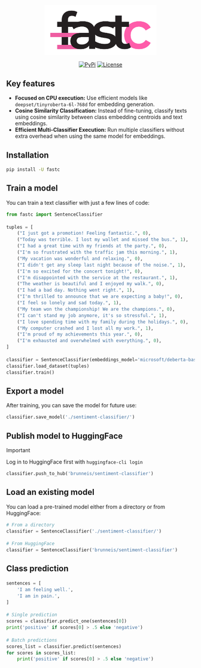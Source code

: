 <p align="center">
    <img src="./misc/logo.svg" alt="Logo" width="300"/>
<p>

<p align="center">
    <a href="https://pypi.python.org/pypi/fastc/"><img alt="PyPi" src="https://img.shields.io/pypi/v/fastc.svg?style=flat-square"></a>
    <!-- <a href="https://github.com/EveripediaNetwork/fastc/releases"><img alt="GitHub releases" src="https://img.shields.io/github/release/EveripediaNetwork/fastc.svg?style=flat-square"></a> -->
    <a href="https://github.com/EveripediaNetwork/fastc/blob/master/LICENSE"><img alt="License" src="https://img.shields.io/github/license/EveripediaNetwork/fastc.svg?style=flat-square"></a>
</p>


## Key features
- **Focused on CPU execution:** Use efficient models like `deepset/tinyroberta-6l-768d` for embedding generation.
- **Cosine Similarity Classification:** Instead of fine-tuning, classify texts using cosine similarity between class embedding centroids and text embeddings.
- **Efficient Multi-Classifier Execution:** Run multiple classifiers without extra overhead when using the same model for embeddings.


## Installation
```bash
pip install -U fastc
```

## Train a model
You can train a text classifier with just a few lines of code:
```python
from fastc import SentenceClassifier

tuples = [
    ("I just got a promotion! Feeling fantastic.", 0),
    ("Today was terrible. I lost my wallet and missed the bus.", 1),
    ("I had a great time with my friends at the party.", 0),
    ("I'm so frustrated with the traffic jam this morning.", 1),
    ("My vacation was wonderful and relaxing.", 0),
    ("I didn't get any sleep last night because of the noise.", 1),
    ("I'm so excited for the concert tonight!", 0),
    ("I'm disappointed with the service at the restaurant.", 1),
    ("The weather is beautiful and I enjoyed my walk.", 0),
    ("I had a bad day. Nothing went right.", 1),
    ("I'm thrilled to announce that we are expecting a baby!", 0),
    ("I feel so lonely and sad today.", 1),
    ("My team won the championship! We are the champions.", 0),
    ("I can't stand my job anymore, it's so stressful.", 1),
    ("I love spending time with my family during the holidays.", 0),
    ("My computer crashed and I lost all my work.", 1),
    ("I'm proud of my achievements this year.", 0),
    ("I'm exhausted and overwhelmed with everything.", 0),
]

classifier = SentenceClassifier(embeddings_model='microsoft/deberta-base')
classifier.load_dataset(tuples)
classifier.train()
```

## Export a model
After training, you can save the model for future use:
```python
classifier.save_model('./sentiment-classifier/')
```

## Publish model to HuggingFace
> [!IMPORTANT]  
> Log in to HuggingFace first with `huggingface-cli login`

```python
classifier.push_to_hub('brunneis/sentiment-classifier')
```

## Load an existing model
You can load a pre-trained model either from a directory or from HuggingFace:
```python
# From a directory
classifier = SentenceClassifier('./sentiment-classifier/')

# From HuggingFace
classifier = SentenceClassifier('brunneis/sentiment-classifier')
```

## Class prediction
```python
sentences = [
    'I am feeling well.',
    'I am in pain.',
]

# Single prediction
scores = classifier.predict_one(sentences[0])
print('positive' if scores[0] > .5 else 'negative')

# Batch predictions
scores_list = classifier.predict(sentences)
for scores in scores_list:
    print('positive' if scores[0] > .5 else 'negative')
```
